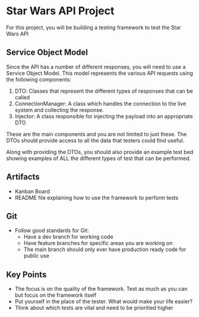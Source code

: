 # Star Wars API Project
For this project, you will be building a testing framework to test the Star Wars API

## Service Object Model
Since the API has a number of different responses, you will need to use a Service Object Model. This model represents the various API requests using the following components:

1. DTO: Classes that represent the different types of responses that can be called
2. ConnectionManager: A class which handles the connection to the live system and collecting the response.
3. Injector: A class responsible for injecting the payload into an appropriate DTO

These are the main components and you are not limited to just these. The DTOs should provide access to all the data that testers could find useful.

Along with providing the DTOs, you should also provide an example test bed showing examples of ALL the different types of test that can be performed.

## Artifacts
- Kanban Board
- README file explaining how to use the framework to perform tests

## Git
- Follow good standards for Git:
    - Have a dev branch for working code
    - Have feature branches for specific areas you are working on
    - The main branch should only ever have production ready code for public use

## Key Points
- The focus is on the quality of the framework. Test as much as you can but focus on the framework itself
- Put yourself in the place of the tester. What would make your life easier?
- Think about which tests are vital and need to be prioritied higher